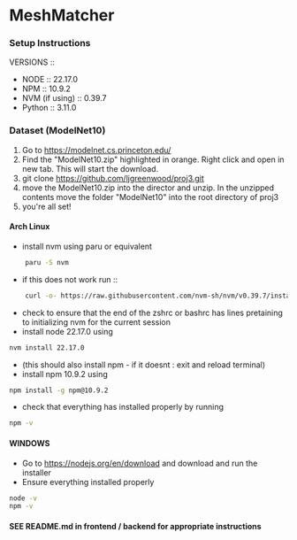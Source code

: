 # MeshMatcher

### Setup Instructions
VERSIONS ::
* NODE :: 22.17.0
* NPM :: 10.9.2
* NVM (if using) :: 0.39.7
* Python :: 3.11.0

### Dataset (ModelNet10)
1. Go to https://modelnet.cs.princeton.edu/
2. Find the "ModelNet10.zip" highlighted in orange. Right click and open in new tab. This will start the download.
3. git clone https://github.com/ljgreenwood/proj3.git
4. move the ModelNet10.zip into the director and unzip. In the unzipped contents move the folder "ModelNet10" into the root directory of proj3
5. you're all set!

#### Arch Linux
* install nvm using paru or equivalent
```bash
    paru -S nvm
```
* if this does not work run :: 
```zsh
    curl -o- https://raw.githubusercontent.com/nvm-sh/nvm/v0.39.7/install.sh | bash
```
* check to ensure that the end of the zshrc or bashrc has lines pretaining to initializing nvm for the current session
* install node 22.17.0 using 
```bash
nvm install 22.17.0
```
* (this should also install npm - if it doesnt : exit and reload terminal)
* install npm 10.9.2 using
```bash
npm install -g npm@10.9.2
```
* check that everything has installed properly by running
```bash
npm -v
```

#### WINDOWS
* Go to https://nodejs.org/en/download and download and run the installer 
* Ensure everything installed properly 
```bash
node -v
npm -v
```




#### SEE README.md in frontend / backend for appropriate instructions